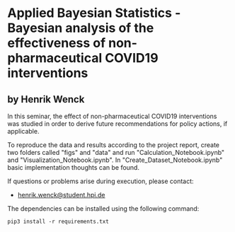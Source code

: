 # Applied Bayesian Statistics - Bayesian analysis of the effectiveness of non-pharmaceutical COVID19 interventions 
## by Henrik Wenck

In this seminar, the effect of non-pharmaceutical COVID19 interventions was studied in order to derive future recommendations for policy actions, if applicable.

To reproduce the data and results according to the project report, create two folders called "figs" and "data" and run "Calculation_Notebook.ipynb" and  "Visualization_Notebook.ipynb". In "Create_Dataset_Notebook.ipynb" basic implementation thoughts can be found. 

If questions or problems arise during execution, please contact:
- henrik.wenck@student.hpi.de

The dependencies can be installed using the following command:

```
pip3 install -r requirements.txt
```
